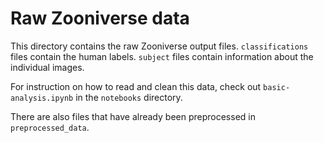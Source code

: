 # Raw Zooniverse data

This directory contains the raw Zooniverse output files. `classifications` files contain the human labels. `subject` files contain information about the individual images.

For instruction on how to read and clean this data, check out `basic-analysis.ipynb` in the `notebooks` directory.

There are also files that have already been preprocessed in `preprocessed_data`.